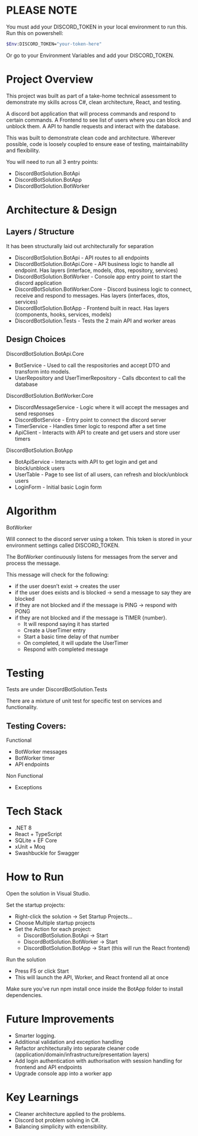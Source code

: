 # PLEASE NOTE
You must add your DISCORD_TOKEN in your local environment to run this. Run this on powershell:
```bash
$Env:DISCORD_TOKEN="your-token-here"
```

Or go to your Environment Variables and add your DISCORD_TOKEN.

# Project Overview

This project was built as part of a take-home technical assessment to demonstrate my skills across C#, clean architecture, React, and testing.

A discord bot application that will process commands and respond to certain commands. A Frontend to see list of users where you can block and unblock them. A API to handle requests and interact with the database.

This was built to demonstrate clean code and architecture.  Wherever possible, code is loosely coupled to ensure ease of testing, maintainability and flexibility.

You will need to run all 3 entry points:
 - DiscordBotSolution.BotApi
 - DiscordBotSolution.BotApp
 - DiscordBotSolution.BotWorker

# Architecture & Design
## Layers / Structure
It has been structurally laid out architecturally for separation

 - DiscordBotSolution.BotApi - API routes to all endpoints
 - DiscordBotSolution.BotApi.Core - API business logic to handle all endpoint. Has layers (interface, models, dtos, repository, services)
 - DiscordBotSolution.BotWorker - Console app entry point to start the discord application 
 - DiscordBotSolution.BotWorker.Core - Discord business logic to connect, receive and respond to messages. Has layers (interfaces, dtos, services)
 - DiscordBotSolution.BotApp - Frontend built in react. Has layers (components, hooks, services, models)
 - DiscordBotSolution.Tests - Tests the 2 main API and worker areas 


## Design Choices
DiscordBotSolution.BotApi.Core
 - BotService - Used to call the respositories and accept DTO and transform into models.
 - UserRepository and UserTimerRepository - Calls dbcontext to call the database

DiscordBotSolution.BotWorker.Core
 - DiscordMessageService - Logic where it will accept the messages and send responses
 - DiscordBotService - Entry point to connect the discord server
 - TimerService - Handles timer logic to respond after a set time
 - ApiClient - Interacts with API to create and get users and store user timers

DiscordBotSolution.BotApp
 - BotApiService - Interacts with API to get login and get and block/unblock users
 - UserTable - Page to see list of all users, can refresh and block/unblock users
 - LoginForm - Initial basic Login form

# Algorithm
BotWorker

Will connect to the discord server using a token. This token is stored in your environment settings called DISCORD_TOKEN. 

The BotWorker continuously listens for messages from the server and process the message.

This message will check for the following:
 - if the user doesn’t exist → creates the user
 - if the user does exists and is blocked → send a message to say they are blocked
 - if they are not blocked and if the message is PING → respond with PONG
 - if they are not blocked and if the message is TIMER {number}.
   - It will respond saying it has started
   - Create a UserTimer entry
   - Start a basic time delay of that number
   - On completed, it will update the UserTimer
   - Respond with completed message

# Testing
Tests are under DiscordBotSolution.Tests

There are a mixture of unit test for specific test on services and functionality. 

## Testing Covers:

Functional
- BotWorker messages
- BotWorker timer
- API endpoints

Non Functional
- Exceptions

# Tech Stack
 - .NET 8
 - React + TypeScript
 - SQLite + EF Core
 - xUnit + Moq
 - Swashbuckle for Swagger

# How to Run
Open the solution in Visual Studio.

Set the startup projects:
 - Right-click the solution → Set Startup Projects…
 - Choose Multiple startup projects
 - Set the Action for each project:
   - DiscordBotSolution.BotApi → Start
   - DiscordBotSolution.BotWorker → Start
   - DiscordBotSolution.BotApp → Start (this will run the React frontend)

Run the solution
 - Press F5 or click Start
 - This will launch the API, Worker, and React frontend all at once

Make sure you’ve run npm install once inside the BotApp folder to install dependencies. 

# Future Improvements
 - Smarter logging.
 - Additional validation and exception handling
 - Refactor architecturally into separate cleaner code (application/domain/infrastructure/presentation layers)
 - Add login authentication with authorisation with session handling for frontend and API endpoints
 - Upgrade console app into a worker app 

# Key Learnings
 - Cleaner architecture applied to the problems.
 - Discord bot problem solving in C#.
 - Balancing simplicity with extensibility.
